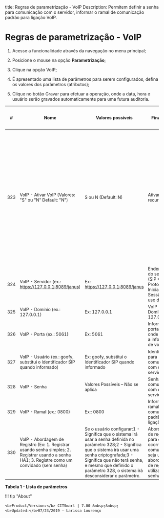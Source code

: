 title: Regras de parametrização - VoIP
Description: Permitem definir a senha para comunicação com o servidor, informar o ramal de comunicação padrão para ligação VoIP.
# Regras de parametrização - VoIP

1. Acesse a funcionalidade através da navegação no menu principal;

2. Posicione o mouse na opção **Parametrização**;

3. Clique na opção VoIP;

4. É apresentado uma lista de parâmetros para serem configurados, defina os valores dos parâmetros (atributos);

5. Clique no botão Gravar para efetuar a operação, onde a data, hora e usuário serão gravados automaticamente para uma futura auditoria.

| #   | Nome                                                                                                                                            | Valores possíveis                                                                                                                                                                                                                                                            | Finalidade                                                                                                  | Qual é o impacto no sistema?                                                                                                                                                                |
|-----|-------------------------------------------------------------------------------------------------------------------------------------------------|------------------------------------------------------------------------------------------------------------------------------------------------------------------------------------------------------------------------------------------------------------------------------|-------------------------------------------------------------------------------------------------------------|---------------------------------------------------------------------------------------------------------------------------------------------------------------------------------------------|
| 323 | VoIP - Ativar VoIP (Valores: "S" ou "N" Default: "N")                                                                                           | S ou N (Default: N)                                                                                                                                                                                                                                                          | Ativar o recurso VoIP.                                                                                      | Assim que ativo um ícone (como este ![simbolo](images/simb-head.para.jpg) ficará disponível no rodapé da tela Portal de Serviços (Smart Portal) para que o usuário possa entrar em contato com o HelpDesk via telefone (VoIP). |
| 324 | VoIP - Servidor (ex.: https://127.0.0.1:8089/janus)                                                                                             | Ex: https://127.0.0.1:8089/janus                                                                                                                                                                                                                                             | Endereço SIP do servidor (SIP = Protocolo de Iniciação e Sessão) para uso do VoIP                           | Não se aplica                                                                                                                                                                               |
| 325 | VoIP - Domínio (ex.: 127.0.0.1)                                                                                                                 | Ex: 127.0.0.1                                                                                                                                                                                                                                                                | ​VoIP - Domínio (ex.: 127.0.0.1)                                                                             | Não se aplica                                                                                                                                                                               |
| 326 | VoIP - Porta (ex.: 5061)                                                                                                                        | Ex: 5061                                                                                                                                                                                                                                                                     | Informar a porta por onde trafega a informação de voz                                                       | Não se aplica                                                                                                                                                                               |
| 327 | VoIP - Usuário (ex.: goofy, substitui o Identificador SIP quando informado)                                                                     | Ex: goofy, substitui o Identificador SIP quando informado                                                                                                                                                                                                                    | Identificação para comunicação com o servidor                                                               | Não se aplica                                                                                                                                                                               |
| 328 | VoIP - Senha                                                                                                                                    | Valores Possíveis – Não se aplica                                                                                                                                                                                                                                            | Senha para comunicação com o servidor                                                                       | Não se aplica                                                                                                                                                                               |
| 329 | VoIP - Ramal (ex.: 0800)                                                                                                                        | Ex:: 0800                                                                                                                                                                                                                                                                    | Informar o ramal de comunicação padrão para ligação VoIP                                                    | Não se aplica                                                                                                                                                                               |
| 330 | VoIP - Abordagem de Registro (Ex: 1. Registrar usando senha simples; 2. Registrar usando a senha HA1; 3. Registre como um convidado (sem senha) | Se o usuário configurar:1 - Significa que o sistema irá usar a senha definida no parâmetro 328;2 - Significa que o sistema irá usar uma senha criptografada;3 - Significa que não terá senha, e mesmo que definido o parâmetro 328, o sistema irá desconsiderar o parâmetro. | Abordagem de registro para que ocorra a comunicação, seja uma abordagem de registro utilizando senha ou não | Não se aplica                                                                                                                                                                               |

**Tabela 1 - Lista de parâmetros**

!!! tip "About"

    <b>Product/Version:</b> CITSmart | 7.00 &nbsp;&nbsp;
    <b>Updated:</b>07/23/2019 – Larissa Lourenço
